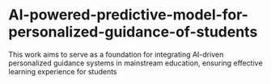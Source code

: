 # AI-powered-predictive-model-for-personalized-guidance-of-students
This work aims  to serve as a foundation for integrating AI-driven personalized  guidance systems in mainstream education, ensuring effective  learning experience for students
